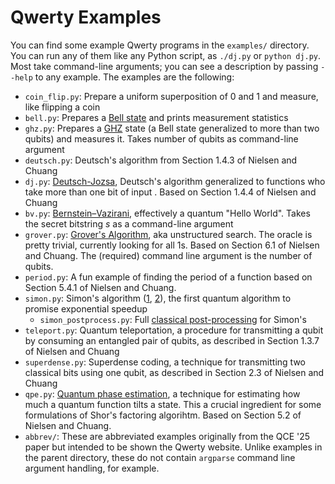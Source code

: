 Qwerty Examples
===============

You can find some example Qwerty programs in the `examples/` directory. You can
run any of them like any Python script, as `./dj.py` or `python dj.py`. Most
take command-line arguments; you can see a description by passing `--help` to
any example. The examples are the following:

* `coin_flip.py`: Prepare a uniform superposition of 0 and 1 and measure, like
  flipping a coin
* `bell.py`: Prepares a [Bell state][1] and prints measurement statistics
* `ghz.py`: Prepares a [GHZ][2] state (a Bell state generalized to more than
  two qubits) and measures it. Takes number of qubits as command-line argument
* `deutsch.py`: Deutsch's algorithm from Section 1.4.3 of Nielsen and Chuang
* `dj.py`: [Deutsch-Jozsa][3], Deutsch's algorithm generalized to functions
  who take more than one bit of input . Based on Section 1.4.4 of Nielsen and
  Chuang
* `bv.py`: [Bernstein–Vazirani][4], effectively a quantum "Hello World".
  Takes the secret bitstring $s$ as a command-line argument
* `grover.py`: [Grover's Algorithm][5], aka unstructured search. The
  oracle is pretty trivial, currently looking for all 1s. Based on Section
  6.1 of Nielsen and Chuang. The (required) command line argument is the
  number of qubits.
* `period.py`: A fun example of finding the period of a function based on
  Section 5.4.1 of Nielsen and Chuang.
* `simon.py`: Simon's algorithm ([1][6], [2][7]), the first quantum algorithm
  to promise exponential speedup
  * `simon_postprocess.py`: Full [classical post-processing][8] for Simon's
* `teleport.py`: Quantum teleportation, a procedure for transmitting a qubit by
  consuming an entangled pair of qubits, as described in Section 1.3.7 of
  Nielsen and Chuang
* `superdense.py`: Superdense coding, a technique for transmitting two
  classical bits using one qubit, as described in Section 2.3 of Nielsen and
  Chuang
* `qpe.py`: [Quantum phase estimation][9], a technique for estimating how
  much a quantum function tilts a state. This a crucial ingredient for some
  formulations of Shor's factoring algorihtm. Based on Section 5.2 of Nielsen
  and Chuang.
* `abbrev/`: These are abbreviated examples originally from the QCE '25 paper
  but intended to be shown the Qwerty website. Unlike examples in the parent
  directory, these do not contain `argparse` command line argument handling,
  for example.

[1]: https://en.wikipedia.org/wiki/Bell_state
[2]: https://en.wikipedia.org/wiki/Greenberger%E2%80%93Horne%E2%80%93Zeilinger_state
[3]: https://en.wikipedia.org/wiki/Deutsch%E2%80%93Jozsa_algorithm
[4]: https://en.wikipedia.org/wiki/Bernstein%E2%80%93Vazirani_algorithm
[5]: https://en.wikipedia.org/wiki/Grover%27s_algorithm
[6]: https://en.wikipedia.org/wiki/Simon%27s_problem
[7]: https://www.cs.cmu.edu/~odonnell/quantum15/lecture06.pdf
[8]: https://quantumcomputing.stackexchange.com/a/29407/13156
[9]: https://en.wikipedia.org/wiki/Quantum_phase_estimation_algorithm
